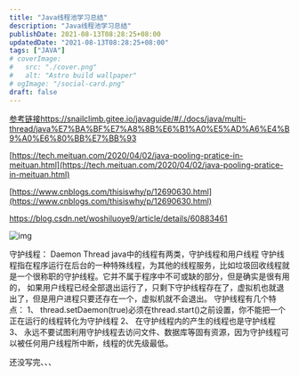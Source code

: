 ```yaml
---
title: "Java线程池学习总结"
description: "Java线程池学习总结"
publishDate: 2021-08-13T08:28:25+08:00
updatedDate: "2021-08-13T08:28:25+08:00"
tags: ["JAVA"]
# coverImage:
#   src: "./cover.png"
#   alt: "Astro build wallpaper"
# ogImage: "/social-card.png"
draft: false
---
```


[参考链接https://snailclimb.gitee.io/javaguide/#/./docs/java/multi-thread/java%E7%BA%BF%E7%A8%8B%E6%B1%A0%E5%AD%A6%E4%B9%A0%E6%80%BB%E7%BB%93](https://snailclimb.gitee.io/javaguide/#/./docs/java/multi-thread/java%E7%BA%BF%E7%A8%8B%E6%B1%A0%E5%AD%A6%E4%B9%A0%E6%80%BB%E7%BB%93)

[https://tech.meituan.com/2020/04/02/java-pooling-pratice-in-meituan.html](https://tech.meituan.com/2020/04/02/java-pooling-pratice-in-meituan.html)

[https://www.cnblogs.com/thisiswhy/p/12690630.html](https://www.cnblogs.com/thisiswhy/p/12690630.html)

https://blog.csdn.net/woshiluoye9/article/details/60883461

![img](https://b2files.173114.xyz/blogimg/20210812123219.png)



守护线程： Daemon Thread
java中的线程有两类，守护线程和用户线程
守护线程指在程序运行在后台的一种特殊线程，为其他的线程服务，比如垃圾回收线程就是一个很称职的守护线程。它并不属于程序中不可或缺的部分，但是确实是很有用的， 如果用户线程已经全部退出运行了，只剩下守护线程存在了，虚拟机也就退出了，但是用户进程只要还存在一个，虚拟机就不会退出。
守护线程有几个特点：
1、 thread.setDaemon(true)必须在thread.start()之前设置，你不能把一个正在运行的线程转化为守护线程
2、 在守护线程内的产生的线程也是守护线程
3、 永远不要试图利用守护线程去访问文件、数据库等固有资源，因为守护线程可以被任何用户线程所中断，线程的优先级最低。



还没写完、、、

